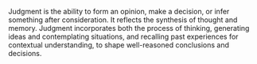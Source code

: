 
Judgment is the ability to form an opinion, make a decision, or infer something after consideration. It reflects the synthesis of thought and memory. Judgment incorporates both the process of thinking, generating ideas and contemplating situations, and recalling past experiences for contextual understanding, to shape well-reasoned conclusions and decisions.


